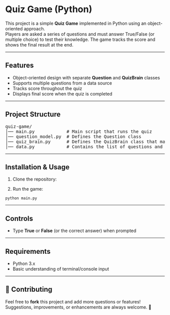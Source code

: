 <h1>Quiz Game (Python)</h1>

<p>
  This project is a simple <strong>Quiz Game</strong> implemented in Python using an object-oriented approach. <br>
  Players are asked a series of questions and must answer True/False (or multiple choice) to test their knowledge. 
  The game tracks the score and shows the final result at the end.
</p>

<hr>

<h2>Features</h2>
<ul>
  <li>Object-oriented design with separate <strong>Question</strong> and <strong>QuizBrain</strong> classes</li>
  <li>Supports multiple questions from a data source</li>
  <li>Tracks score throughout the quiz</li>
  <li>Displays final score when the quiz is completed</li>
</ul>

<hr>

<h2>Project Structure</h2>
<pre>
quiz-game/
│── main.py            # Main script that runs the quiz
│── question_model.py  # Defines the Question class
│── quiz_brain.py      # Defines the QuizBrain class that manages quiz logic
│── data.py            # Contains the list of questions and answers
</pre>

<hr>

<h2>Installation &amp; Usage</h2>
<ol>
  <li>Clone the repository:</li>
</ol>
<ol start="2">
  <li>Run the game:</li>
</ol>
<pre><code>python main.py
</code></pre>

<hr>

<h2>Controls</h2>
<ul>
  <li>Type <strong>True</strong> or <strong>False</strong> (or the correct answer) when prompted</li>
</ul>

<hr>

<h2>Requirements</h2>
<ul>
  <li>Python 3.x</li>
  <li>Basic understanding of terminal/console input</li>
</ul>

<hr>

<h2>🤝 Contributing</h2>
<p>
  Feel free to <strong>fork</strong> this project and add more questions or features! <br>
  Suggestions, improvements, or enhancements are always welcome. 🙌
</p>
